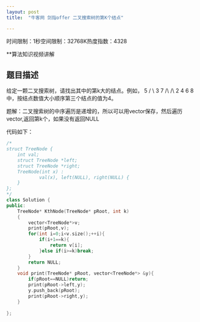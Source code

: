 ```yaml
---
layout: post
title:  "牛客网 剑指offer 二叉搜索树的第K个结点"

---
```

时间限制：1秒空间限制：32768K热度指数：4328

**算法知识视频讲解

## 题目描述

给定一颗二叉搜索树，请找出其中的第k大的结点。例如，    	5    /   \    3    7    /\   /\   2  4 6 8   中，按结点数值大小顺序第三个结点的值为4。



题解：二叉搜索树的中序遍历是递增的，所以可以用vector保存，然后遍历vector,返回第k个，如果没有返回NULL

代码如下：

```c++
/*
struct TreeNode {
    int val;
    struct TreeNode *left;
    struct TreeNode *right;
    TreeNode(int x) :
            val(x), left(NULL), right(NULL) {
    }
};
*/
class Solution {
public:
    TreeNode* KthNode(TreeNode* pRoot, int k)
    {
        vector<TreeNode*>v;
        print(pRoot,v);
        for(int i=0;i<v.size();++i){
            if(i+1==k){
                return v[i];
            }else if(i>=k)break;
        }
        return NULL;
    }
	void print(TreeNode* pRoot, vector<TreeNode*> &y){
        if(pRoot==NULL)return;
        print(pRoot->left,y);
        y.push_back(pRoot);
        print(pRoot->right,y);
    }
    
};
```

